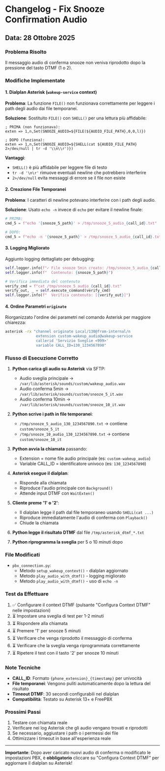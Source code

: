 # Changelog - Fix Snooze Confirmation Audio

## Data: 28 Ottobre 2025

### Problema Risolto
Il messaggio audio di conferma snooze non veniva riprodotto dopo la pressione del tasto DTMF (1 o 2).

### Modifiche Implementate

#### 1. **Dialplan Asterisk (`wakeup-service` context)**

**Problema**: La funzione `FILE()` non funzionava correttamente per leggere i path degli audio dai file temporanei.

**Soluzione**: Sostituito `FILE()` con `SHELL()` per una lettura più affidabile:

```asterisk
; PRIMA (non funzionava):
exten => 1,n,Set(SNOOZE_AUDIO=${FILE(${AUDIO_FILE_PATH},0,0,l)})

; DOPO (funziona):
exten => 1,n,Set(SNOOZE_AUDIO=${SHELL(cat ${AUDIO_FILE_PATH} 2>/dev/null | tr -d '\\n\\r')})
```

**Vantaggi**:
- `SHELL()` è più affidabile per leggere file di testo
- `tr -d '\n\r'` rimuove eventuali newline che potrebbero interferire
- `2>/dev/null` evita messaggi di errore se il file non esiste

#### 2. **Creazione File Temporanei**

**Problema**: I caratteri di newline potevano interferire con i path degli audio.

**Soluzione**: Usato `echo -n` invece di `echo` per evitare il newline finale:

```python
# PRIMA:
cmd_5 = f"echo '{snooze_5_path}' > /tmp/snooze_5_audio_{call_id}.txt"

# DOPO:
cmd_5 = f"echo -n '{snooze_5_path}' > /tmp/snooze_5_audio_{call_id}.txt"
```

#### 3. **Logging Migliorato**

Aggiunto logging dettagliato per debugging:

```python
self.logger.info(f"✓ File snooze 5min creato: /tmp/snooze_5_audio_{call_id}.txt")
self.logger.info(f"  Contenuto: {snooze_5_path}")

# Verifica immediata del contenuto
verify_cmd = f"cat /tmp/snooze_5_audio_{call_id}.txt"
verify_out, _ = self.execute_command(verify_cmd)
self.logger.info(f"  Verifica contenuto: [{verify_out}]")
```

#### 4. **Ordine Parametri `originate`**

Riorganizzato l'ordine dei parametri nel comando Asterisk per maggiore chiarezza:

```bash
asterisk -rx "channel originate Local/130@from-internal/n 
              extension custom-wakeup_audio@wakeup-service 
              callerid 'Servizio Sveglie <999>' 
              variable CALL_ID=130_1234567890"
```

### Flusso di Esecuzione Corretto

1. **Python carica gli audio su Asterisk** via SFTP:
   - Audio sveglia principale → `/var/lib/asterisk/sounds/custom/wakeup_audio.wav`
   - Audio conferma 5min → `/var/lib/asterisk/sounds/custom/snooze_5_it.wav`
   - Audio conferma 10min → `/var/lib/asterisk/sounds/custom/snooze_10_it.wav`

2. **Python scrive i path in file temporanei**:
   - `/tmp/snooze_5_audio_130_1234567890.txt` → contiene `custom/snooze_5_it`
   - `/tmp/snooze_10_audio_130_1234567890.txt` → contiene `custom/snooze_10_it`

3. **Python avvia la chiamata** passando:
   - Extension = nome file audio principale (es: `custom-wakeup_audio`)
   - Variable CALL_ID = identificatore univoco (es: `130_1234567890`)

4. **Asterisk esegue il dialplan**:
   - Risponde alla chiamata
   - Riproduce l'audio principale con `Background()`
   - Attende input DTMF con `WaitExten()`

5. **Cliente preme '1' o '2'**:
   - Il dialplan legge il path dal file temporaneo usando `SHELL(cat ...)`
   - Riproduce immediatamente l'audio di conferma con `Playback()`
   - Chiude la chiamata

6. **Python legge il risultato DTMF** dal file `/tmp/asterisk_dtmf_*.txt`

7. **Python riprogramma la sveglia** per 5 o 10 minuti dopo

### File Modificati

- `pbx_connection.py`:
  - Metodo `setup_wakeup_context()` - dialplan aggiornato
  - Metodo `play_audio_with_dtmf()` - logging migliorato
  - Metodo `play_audio_with_dtmf()` - uso di `echo -n`

### Test da Effettuare

1. ✅ Configurare il context DTMF (pulsante "Configura Context DTMF" nelle impostazioni)
2. ⏳ Impostare una sveglia di test per 1-2 minuti
3. ⏳ Rispondere alla chiamata
4. ⏳ Premere '1' per snooze 5 minuti
5. ⏳ Verificare che venga riprodotto il messaggio di conferma
6. ⏳ Verificare che la sveglia venga riprogrammata correttamente
7. ⏳ Ripetere il test con il tasto '2' per snooze 10 minuti

### Note Tecniche

- **CALL_ID**: Formato `{phone_extension}_{timestamp}` per univocità
- **File temporanei**: Vengono puliti automaticamente dopo la lettura del risultato
- **Timeout DTMF**: 30 secondi configurabili nel dialplan
- **Compatibilità**: Testato su Asterisk 13+ e FreePBX

### Prossimi Passi

1. Testare con chiamata reale
2. Verificare nei log Asterisk che gli audio vengano trovati e riprodotti
3. Se necessario, aggiustare i path o i permessi dei file
4. Ottimizzare i timeout in base all'esperienza reale

---

**Importante**: Dopo aver caricato nuovi audio di conferma o modificato le impostazioni PBX, è **obbligatorio** cliccare su "Configura Context DTMF" per aggiornare il dialplan su Asterisk!

